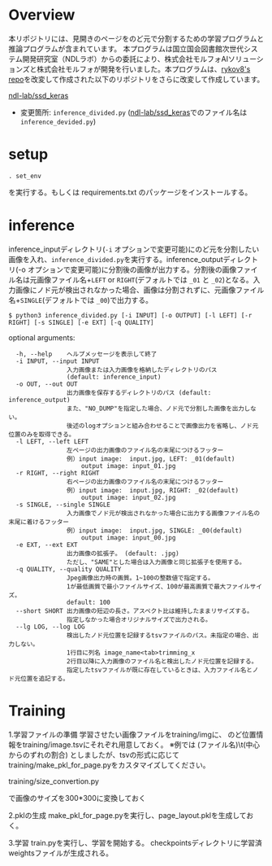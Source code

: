 # Overview

本リポジトリには、見開きのページをのど元で分割するための学習プログラムと推論プログラムが含まれています。
本プログラムは国立国会図書館次世代システム開発研究室（NDLラボ）からの委託により、株式会社モルフォAIソリューションズと株式会社モルフォが開発を行いました。本プログラムは、[rykov8's repo](https://github.com/rykov8/ssd_keras)を改変して作成された以下のリポジトリをさらに改変して作成しています。

[ndl-lab/ssd_keras](https://github.com/ndl-lab/ssd_keras)
- 変更箇所: `inference_divided.py` ([ndl-lab/ssd_keras](https://github.com/ndl-lab/ssd_keras)でのファイル名は `inference_devided.py`)

# setup
```
. set_env
```
を実行する。もしくは requirements.txt のパッケージをインストールする。

# inference

inference_inputディレクトリ(`-i` オプションで変更可能)にのど元を分割したい画像を入れ、`inference_divided.py`を実行する。inference_outputディレクトリ(-o オプションで変更可能)に分割後の画像が出力する。分割後の画像ファイル名は元画像ファイル名+`LEFT` or `RIGHT`(デフォルトでは `_01` と `_02`)となる。入力画像にノド元が検出されなかった場合、画像は分割されずに、元画像ファイル名+`SINGLE`(デフォルトでは `_00`)で出力する。

```
$ python3 inference_divided.py [-i INPUT] [-o OUTPUT] [-l LEFT] [-r RIGHT] [-s SINGLE] [-e EXT] [-q QUALITY]
```

optional arguments:
```
  -h, --help    ヘルプメッセージを表示して終了
  -i INPUT, --input INPUT
                入力画像または入力画像を格納したディレクトリのパス
                (default: inference_input)
  -o OUT, --out OUT
                出力画像を保存するディレクトリのパス (default: inference_output)
                また、"NO_DUMP"を指定した場合、ノド元で分割した画像を出力しない。
                後述のlogオプションと組み合わせることで画像出力を省略し、ノド元位置のみを取得できる。
  -l LEFT, --left LEFT
                左ページの出力画像のファイル名の末尾につけるフッター
                例）input image:  input.jpg, LEFT: _01(default)
                    output image: input_01.jpg
  -r RIGHT, --right RIGHT
                右ページの出力画像のファイル名の末尾につけるフッター
                例）input image:  input.jpg, RIGHT: _02(default)
                    output image: input_02.jpg
  -s SINGLE, --single SINGLE
                入力画像でノド元が検出されなかった場合に出力する画像ファイル名の末尾に着けるフッター
                例）input image:  input.jpg, SINGLE: _00(default)
                    output image: input_00.jpg
  -e EXT, --ext EXT     
                出力画像の拡張子。 (default: .jpg)
                ただし、"SAME"とした場合は入力画像と同じ拡張子を使用する。
  -q QUALITY, --quality QUALITY
                Jpeg画像出力時の画質。1~100の整数値で指定する。
                1が最低画質で最小ファイルサイズ、100が最高画質で最大ファイルサイズ。
                default: 100
  --short SHORT 出力画像の短辺の長さ。アスペクト比は維持したままリサイズする。
                指定しなかった場合オリジナルサイズで出力される。
  --lg LOG, --log LOG
                検出したノド元位置を記録するtsvファイルのパス。未指定の場合、出力しない。
                1行目に列名 image_name<tab>trimming_x
                2行目以降に入力画像のファイル名と検出したノド元位置を記録する。
                指定したtsvファイルが既に存在しているときは、入力ファイル名とノド元位置を追記する。
```

# Training

1.学習ファイルの準備
学習させたい画像ファイルをtraining/imgに、
のど位置情報をtraining/image.tsvにそれぞれ用意しておく。
※例では
(ファイル名)\t(中心からのずれの割合)
としましたが、tsvの形式に応じてtraining/make_pkl_for_page.pyをカスタマイズしてください。

training/size_convertion.py


で画像のサイズを300*300に変換しておく

2.pklの生成
make_pkl_for_page.pyを実行し、page_layout.pklを生成しておく。


3.学習
train.pyを実行し、学習を開始する。
checkpointsディレクトリに学習済weightsファイルが生成される。
